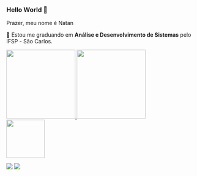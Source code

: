 ### Hello World 👋
  <div align="left">
  <p>
    Prazer, meu nome é Natan  <br>
    
  </p>
  <p>
    🔭 Estou me graduando em <strong>Análise e Desenvolvimento de Sistemas</strong> pelo IFSP - São Carlos.
    
  </p>
 
  </div>

  
  <div>
  <a href="https://github.com/natansouza2010">
    <img height="180rem" src="https://github-readme-stats-ten-gilt.vercel.app/api?username=natansouza2010&show_icons=true&theme=dracula"/>
    <img height="180rem" src="https://github-readme-stats-ten-gilt.vercel.app/api/top-langs/?username=natansouza2010&layout=compact&theme=dracula"/>
 
  </div>
  
       
   <img src="https://user-images.githubusercontent.com/81328619/213875785-400ae517-156b-4aca-a787-bac75d84c393.gif" min-width="100px" max-width="100px" width="100px">
  
  
  <p align="left">
  <a href="https://www.instagram.com/_coenatan/" alt="Instagram">
  <img src="https://img.shields.io/badge/-Instagram-DF0174?style=for-the-badge&logo=instagram&logoColor=white&link=https://www.instagram.com/iuricoding/"/></a>
  <a href="https://www.linkedin.com/in/natan-souza-2010/" alt="Linkedin">
  <img src="https://img.shields.io/badge/-Linkedin-0e76a8?style=for-the-badge&logo=Linkedin&logoColor=white&link=https://www.linkedin.com/in/iuricode" /></a>
 
  </p>  
    




  

    
  

 






<!--
**natansouza2010/natansouza2010** is a ✨ _special_ ✨ repository because its `README.md` (this file) appears on your GitHub profile.


  Olá meu nome é Natan, sou aspirante a desenvolvedor Front-End !

- 🔭 I’m currently working on ...
- 🌱 I’m currently learning ...
- 👯 I’m looking to collaborate on ...
- 🤔 I’m looking for help with ...
- 💬 Ask me about ...
- 📫 How to reach me: ...
- 😄 Pronouns: ...
- ⚡ Fun fact: ...
-->
